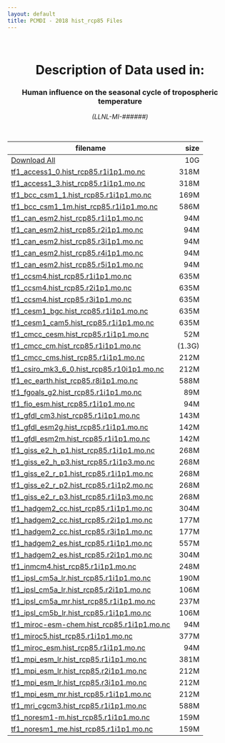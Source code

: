 ```yaml
---
layout: default
title: PCMDI - 2018 hist_rcp85 Files
---
```


<br>
<center>
    <p>
        <h1>Description of Data used in:</h1>
        <h3>Human influence on the seasonal cycle of tropospheric temperature</h3>
    </p>
    <p><em>(LLNL-MI-######)</em></p>
</center>
<br>

filename | size
   ---   | ---:
[Download All]({{site.baseurl}}/climate-data/DandA/MSU/2018/hist_rcp85/2018_hist_rcp85.tar.gz) | 10G
[tf1_access1_0.hist_rcp85.r1i1p1.mo.nc]({{site.baseurl}}/climate-data/DandA/MSU/2018/hist_rcp85/tf1_access1_0.hist_rcp85.r1i1p1.mo.nc) | 318M
[tf1_access1_3.hist_rcp85.r1i1p1.mo.nc]({{site.baseurl}}/climate-data/DandA/MSU/2018/hist_rcp85/tf1_access1_3.hist_rcp85.r1i1p1.mo.nc) | 318M
[tf1_bcc_csm1_1.hist_rcp85.r1i1p1.mo.nc]({{site.baseurl}}/climate-data/DandA/MSU/2018/hist_rcp85/tf1_bcc_csm1_1.hist_rcp85.r1i1p1.mo.nc) | 169M
[tf1_bcc_csm1_1m.hist_rcp85.r1i1p1.mo.nc]({{site.baseurl}}/climate-data/DandA/MSU/2018/hist_rcp85/tf1_bcc_csm1_1m.hist_rcp85.r1i1p1.mo.nc) | 586M
[tf1_can_esm2.hist_rcp85.r1i1p1.mo.nc]({{site.baseurl}}/climate-data/DandA/MSU/2018/hist_rcp85/tf1_can_esm2.hist_rcp85.r1i1p1.mo.nc) |  94M
[tf1_can_esm2.hist_rcp85.r2i1p1.mo.nc]({{site.baseurl}}/climate-data/DandA/MSU/2018/hist_rcp85/tf1_can_esm2.hist_rcp85.r2i1p1.mo.nc) |  94M
[tf1_can_esm2.hist_rcp85.r3i1p1.mo.nc]({{site.baseurl}}/climate-data/DandA/MSU/2018/hist_rcp85/tf1_can_esm2.hist_rcp85.r3i1p1.mo.nc) |  94M
[tf1_can_esm2.hist_rcp85.r4i1p1.mo.nc]({{site.baseurl}}/climate-data/DandA/MSU/2018/hist_rcp85/tf1_can_esm2.hist_rcp85.r4i1p1.mo.nc) |  94M
[tf1_can_esm2.hist_rcp85.r5i1p1.mo.nc]({{site.baseurl}}/climate-data/DandA/MSU/2018/hist_rcp85/tf1_can_esm2.hist_rcp85.r5i1p1.mo.nc) |  94M
[tf1_ccsm4.hist_rcp85.r1i1p1.mo.nc]({{site.baseurl}}/climate-data/DandA/MSU/2018/hist_rcp85/tf1_ccsm4.hist_rcp85.r1i1p1.mo.nc) | 635M
[tf1_ccsm4.hist_rcp85.r2i1p1.mo.nc]({{site.baseurl}}/climate-data/DandA/MSU/2018/hist_rcp85/tf1_ccsm4.hist_rcp85.r2i1p1.mo.nc) | 635M
[tf1_ccsm4.hist_rcp85.r3i1p1.mo.nc]({{site.baseurl}}/climate-data/DandA/MSU/2018/hist_rcp85/tf1_ccsm4.hist_rcp85.r3i1p1.mo.nc) | 635M
[tf1_cesm1_bgc.hist_rcp85.r1i1p1.mo.nc]({{site.baseurl}}/climate-data/DandA/MSU/2018/hist_rcp85/tf1_cesm1_bgc.hist_rcp85.r1i1p1.mo.nc) | 635M
[tf1_cesm1_cam5.hist_rcp85.r1i1p1.mo.nc]({{site.baseurl}}/climate-data/DandA/MSU/2018/hist_rcp85/tf1_cesm1_cam5.hist_rcp85.r1i1p1.mo.nc) | 635M
[tf1_cmcc_cesm.hist_rcp85.r1i1p1.mo.nc]({{site.baseurl}}/climate-data/DandA/MSU/2018/hist_rcp85/tf1_cmcc_cesm.hist_rcp85.r1i1p1.mo.nc) |  52M
[tf1_cmcc_cm.hist_rcp85.r1i1p1.mo.nc]({{site.baseurl}}/climate-data/DandA/MSU/2018/hist_rcp85/tf1_cmcc_cm.hist_rcp85.r1i1p1.mo.nc) | (1.3G)
[tf1_cmcc_cms.hist_rcp85.r1i1p1.mo.nc]({{site.baseurl}}/climate-data/DandA/MSU/2018/hist_rcp85/tf1_cmcc_cms.hist_rcp85.r1i1p1.mo.nc) | 212M
[tf1_csiro_mk3_6_0.hist_rcp85.r10i1p1.mo.nc]({{site.baseurl}}/climate-data/DandA/MSU/2018/hist_rcp85/tf1_csiro_mk3_6_0.hist_rcp85.r10i1p1.mo.nc) | 212M
[tf1_ec_earth.hist_rcp85.r8i1p1.mo.nc]({{site.baseurl}}/climate-data/DandA/MSU/2018/hist_rcp85/tf1_ec_earth.hist_rcp85.r8i1p1.mo.nc) | 588M
[tf1_fgoals_g2.hist_rcp85.r1i1p1.mo.nc]({{site.baseurl}}/climate-data/DandA/MSU/2018/hist_rcp85/tf1_fgoals_g2.hist_rcp85.r1i1p1.mo.nc) |  89M
[tf1_fio_esm.hist_rcp85.r1i1p1.mo.nc]({{site.baseurl}}/climate-data/DandA/MSU/2018/hist_rcp85/tf1_fio_esm.hist_rcp85.r1i1p1.mo.nc) |  94M
[tf1_gfdl_cm3.hist_rcp85.r1i1p1.mo.nc]({{site.baseurl}}/climate-data/DandA/MSU/2018/hist_rcp85/tf1_gfdl_cm3.hist_rcp85.r1i1p1.mo.nc) | 143M
[tf1_gfdl_esm2g.hist_rcp85.r1i1p1.mo.nc]({{site.baseurl}}/climate-data/DandA/MSU/2018/hist_rcp85/tf1_gfdl_esm2g.hist_rcp85.r1i1p1.mo.nc) | 142M
[tf1_gfdl_esm2m.hist_rcp85.r1i1p1.mo.nc]({{site.baseurl}}/climate-data/DandA/MSU/2018/hist_rcp85/tf1_gfdl_esm2m.hist_rcp85.r1i1p1.mo.nc) | 142M
[tf1_giss_e2_h_p1.hist_rcp85.r1i1p1.mo.nc]({{site.baseurl}}/climate-data/DandA/MSU/2018/hist_rcp85/tf1_giss_e2_h_p1.hist_rcp85.r1i1p1.mo.nc) | 268M
[tf1_giss_e2_h_p3.hist_rcp85.r1i1p3.mo.nc]({{site.baseurl}}/climate-data/DandA/MSU/2018/hist_rcp85/tf1_giss_e2_h_p3.hist_rcp85.r1i1p3.mo.nc) | 268M
[tf1_giss_e2_r_p1.hist_rcp85.r1i1p1.mo.nc]({{site.baseurl}}/climate-data/DandA/MSU/2018/hist_rcp85/tf1_giss_e2_r_p1.hist_rcp85.r1i1p1.mo.nc) | 268M
[tf1_giss_e2_r_p2.hist_rcp85.r1i1p2.mo.nc]({{site.baseurl}}/climate-data/DandA/MSU/2018/hist_rcp85/tf1_giss_e2_r_p2.hist_rcp85.r1i1p2.mo.nc) | 268M
[tf1_giss_e2_r_p3.hist_rcp85.r1i1p3.mo.nc]({{site.baseurl}}/climate-data/DandA/MSU/2018/hist_rcp85/tf1_giss_e2_r_p3.hist_rcp85.r1i1p3.mo.nc) | 268M
[tf1_hadgem2_cc.hist_rcp85.r1i1p1.mo.nc]({{site.baseurl}}/climate-data/DandA/MSU/2018/hist_rcp85/tf1_hadgem2_cc.hist_rcp85.r1i1p1.mo.nc) | 304M
[tf1_hadgem2_cc.hist_rcp85.r2i1p1.mo.nc]({{site.baseurl}}/climate-data/DandA/MSU/2018/hist_rcp85/tf1_hadgem2_cc.hist_rcp85.r2i1p1.mo.nc) | 177M
[tf1_hadgem2_cc.hist_rcp85.r3i1p1.mo.nc]({{site.baseurl}}/climate-data/DandA/MSU/2018/hist_rcp85/tf1_hadgem2_cc.hist_rcp85.r3i1p1.mo.nc) | 177M
[tf1_hadgem2_es.hist_rcp85.r1i1p1.mo.nc]({{site.baseurl}}/climate-data/DandA/MSU/2018/hist_rcp85/tf1_hadgem2_es.hist_rcp85.r1i1p1.mo.nc) | 557M
[tf1_hadgem2_es.hist_rcp85.r2i1p1.mo.nc]({{site.baseurl}}/climate-data/DandA/MSU/2018/hist_rcp85/tf1_hadgem2_es.hist_rcp85.r2i1p1.mo.nc) | 304M
[tf1_inmcm4.hist_rcp85.r1i1p1.mo.nc]({{site.baseurl}}/climate-data/DandA/MSU/2018/hist_rcp85/tf1_inmcm4.hist_rcp85.r1i1p1.mo.nc) | 248M
[tf1_ipsl_cm5a_lr.hist_rcp85.r1i1p1.mo.nc]({{site.baseurl}}/climate-data/DandA/MSU/2018/hist_rcp85/tf1_ipsl_cm5a_lr.hist_rcp85.r1i1p1.mo.nc) | 190M
[tf1_ipsl_cm5a_lr.hist_rcp85.r2i1p1.mo.nc]({{site.baseurl}}/climate-data/DandA/MSU/2018/hist_rcp85/tf1_ipsl_cm5a_lr.hist_rcp85.r2i1p1.mo.nc) | 106M
[tf1_ipsl_cm5a_mr.hist_rcp85.r1i1p1.mo.nc]({{site.baseurl}}/climate-data/DandA/MSU/2018/hist_rcp85/tf1_ipsl_cm5a_mr.hist_rcp85.r1i1p1.mo.nc) | 237M
[tf1_ipsl_cm5b_lr.hist_rcp85.r1i1p1.mo.nc]({{site.baseurl}}/climate-data/DandA/MSU/2018/hist_rcp85/tf1_ipsl_cm5b_lr.hist_rcp85.r1i1p1.mo.nc) | 106M
[tf1_miroc-esm-chem.hist_rcp85.r1i1p1.mo.nc]({{site.baseurl}}/climate-data/DandA/MSU/2018/hist_rcp85/tf1_miroc-esm-chem.hist_rcp85.r1i1p1.mo.nc) |  94M
[tf1_miroc5.hist_rcp85.r1i1p1.mo.nc]({{site.baseurl}}/climate-data/DandA/MSU/2018/hist_rcp85/tf1_miroc5.hist_rcp85.r1i1p1.mo.nc) | 377M
[tf1_miroc_esm.hist_rcp85.r1i1p1.mo.nc]({{site.baseurl}}/climate-data/DandA/MSU/2018/hist_rcp85/tf1_miroc_esm.hist_rcp85.r1i1p1.mo.nc) |  94M
[tf1_mpi_esm_lr.hist_rcp85.r1i1p1.mo.nc]({{site.baseurl}}/climate-data/DandA/MSU/2018/hist_rcp85/tf1_mpi_esm_lr.hist_rcp85.r1i1p1.mo.nc) | 381M
[tf1_mpi_esm_lr.hist_rcp85.r2i1p1.mo.nc]({{site.baseurl}}/climate-data/DandA/MSU/2018/hist_rcp85/tf1_mpi_esm_lr.hist_rcp85.r2i1p1.mo.nc) | 212M
[tf1_mpi_esm_lr.hist_rcp85.r3i1p1.mo.nc]({{site.baseurl}}/climate-data/DandA/MSU/2018/hist_rcp85/tf1_mpi_esm_lr.hist_rcp85.r3i1p1.mo.nc) | 212M
[tf1_mpi_esm_mr.hist_rcp85.r1i1p1.mo.nc]({{site.baseurl}}/climate-data/DandA/MSU/2018/hist_rcp85/tf1_mpi_esm_mr.hist_rcp85.r1i1p1.mo.nc) | 212M
[tf1_mri_cgcm3.hist_rcp85.r1i1p1.mo.nc]({{site.baseurl}}/climate-data/DandA/MSU/2018/hist_rcp85/tf1_mri_cgcm3.hist_rcp85.r1i1p1.mo.nc) | 588M
[tf1_noresm1-m.hist_rcp85.r1i1p1.mo.nc]({{site.baseurl}}/climate-data/DandA/MSU/2018/hist_rcp85/tf1_noresm1-m.hist_rcp85.r1i1p1.mo.nc) | 159M
[tf1_noresm1_me.hist_rcp85.r1i1p1.mo.nc]({{site.baseurl}}/climate-data/DandA/MSU/2018/hist_rcp85/tf1_noresm1_me.hist_rcp85.r1i1p1.mo.nc) | 159M
